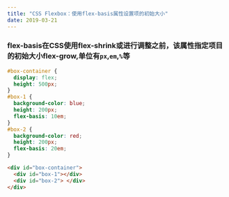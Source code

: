 ```yaml
---
title: "CSS Flexbox：使用flex-basis属性设置项的初始大小"
date: 2019-03-21
---
```

### flex-basis在CSS使用flex-shrink或进行调整之前，该属性指定项目的初始大小flex-grow,单位有`px`,`em`,`%`等

```css
#box-container {
  display: flex;
  height: 500px;
}
#box-1 {
  background-color: blue;
  height: 200px;
  flex-basis: 10em;
}
#box-2 {
  background-color: red;
  height: 200px;
  flex-basis: 20em;
}
```

```html
<div id="box-container">
  <div id="box-1"></div>
  <div id="box-2"> </div>
</div>
```
